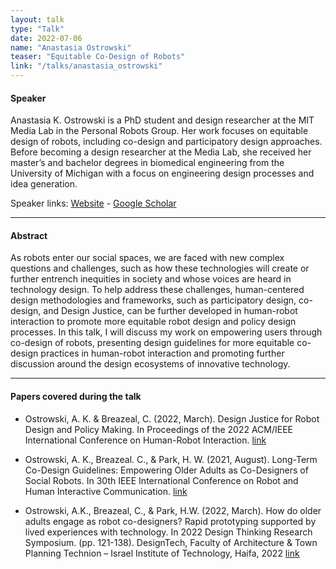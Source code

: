 ```yaml
---
layout: talk
type: "Talk"
date: 2022-07-06
name: "Anastasia Ostrowski"
teaser: "Equitable Co-Design of Robots"
link: "/talks/anastasia_ostrowski" 
---
```


#### Speaker
Anastasia K. Ostrowski is a PhD student and design researcher at the MIT Media Lab in the Personal Robots Group. Her work focuses on equitable design of robots, including co-design and participatory design approaches. Before becoming a design researcher at the Media Lab, she received her master’s and bachelor degrees in biomedical engineering from the University of Michigan with a focus on engineering design processes and idea generation. 

Speaker links: [Website](http://www.akostrowski.com/) - [Google Scholar](https://scholar.google.com/citations?user=nnNYtkAAAAAJ&hl=en&oi=ao)

---
#### Abstract

As robots enter our social spaces, we are faced with new complex questions and challenges, such as how these technologies will create or further entrench inequities in society and whose voices are heard in technology design. To help address these challenges, human-centered design methodologies and frameworks, such as participatory design, co-design, and Design Justice, can be further developed in human-robot interaction to promote more equitable robot design and policy design processes. In this talk, I will discuss my work on empowering users through co-design of robots, presenting design guidelines for more equitable co-design practices in human-robot interaction and promoting further discussion around the design ecosystems of innovative technology.

---
#### Papers covered during the talk

* Ostrowski, A. K. & Breazeal, C. (2022, March). Design Justice for Robot Design and Policy Making. In Proceedings of the 2022 ACM/IEEE International Conference on Human-Robot Interaction. [link](https://www.media.mit.edu/publications/design-justice-for-robot-design-and-policy-making/)

* Ostrowski, A. K., Breazeal. C., & Park, H. W. (2021, August). Long-Term Co-Design Guidelines: Empowering Older Adults as Co-Designers of Social Robots. In 30th IEEE International Conference on Robot and Human Interactive Communication. [link](https://www.media.mit.edu/publications/long-term-co-design-guidelines-empowering-older-adults-as-co-designers-of-social-robots/)

* Ostrowski, A.K., Breazeal, C., & Park, H.W. (2022, March). How do older adults engage as robot co-designers? Rapid prototyping supported by lived experiences with technology. In 2022 Design Thinking Research Symposium. (pp. 121-138). DesignTech, Faculty of Architecture & Town Planning Technion – Israel Institute of Technology, Haifa, 2022 [link](https://www.media.mit.edu/publications/how-do-older-adults-engage-as-robot-co-designers-rapid-prototyping-supported-by-lived-experiences-with-technology-1/)

